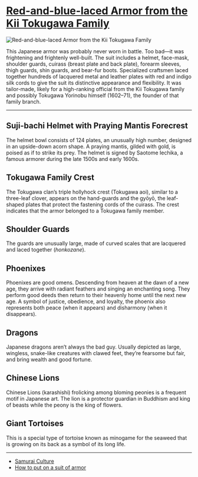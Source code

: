 # [Red-and-blue-laced Armor from the Kii Tokugawa Family](http://artsmia.github.io/griot/#/o/108860)
![Red-and-blue-laced Armor from the Kii Tokugawa Family](http://api.artsmia.org/images/108860/large.jpg)

This Japanese armor was probably never worn in battle. Too bad—it was frightening and frightenly well-built. The suit includes a helmet, face-mask, shoulder guards, cuirass (breast plate and back plate), forearm sleeves, thigh guards, shin guards, and bear-fur boots. Specialized craftsmen laced together hundreds of lacquered metal and leather plates with red and indigo silk cords to give the suit its distinctive appearance and flexibility. It was tailor-made, likely for a high-ranking official from the Kii Tokugawa family and possibly Tokugawa Yorinobu himself (1602–71), the founder of that family branch. 

---

## Suji-bachi Helmet with Praying Mantis Forecrest

The helmet bowl consists of 124 plates, an unusually high number, designed in an upside-down acorn shape. A praying mantis, gilded with gold, is poised as if to strike its prey. The helmet is signed by Saotome Iechika, a famous armorer during the late 1500s and early 1600s.

## Tokugawa Family Crest

The Tokugawa clan’s triple hollyhock crest (Tokugawa aoi), similar to a three-leaf clover, appears on the hand-guards and the gyōyō, the leaf-shaped plates that protect the fastening cords of the cuirass. The crest indicates that the armor belonged to a Tokugawa family member.

## Shoulder Guards

The guards are unusually large, made of curved scales that are lacquered and laced together (*honkozane*).

## Phoenixes

Phoenixes are good omens. Descending from heaven at the dawn of a new age, they arrive with radiant feathers and singing an enchanting song. They perform good deeds then return to their heavenly home until the next new age. A symbol of justice, obedience, and loyalty, the phoenix also represents both peace (when it appears) and disharmony (when it disappears).

## Dragons

Japanese dragons aren’t always the bad guy. Usually depicted as large, wingless, snake-like creatures with clawed feet, they’re fearsome but fair, and bring wealth and good fortune.

## Chinese Lions

Chinese Lions (karashishi) frolicking among bloming peonies is a frequent motif in Japanese art. The lion is a protector guardian in Buddhism and king of beasts while the peony is the king of flowers.

## Giant Tortoises

This is a special type of tortoise known as minogame for the seaweed that is growing on its back as a symbol of its long life.  

---

* [Samurai Culture](../stories/samurai-culture.md)
* [How to put on a suit of armor](../stories/how-to-put-on-a-suit-of-armor.md)
